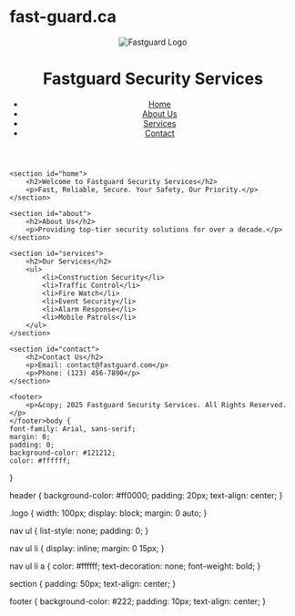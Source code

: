 # fast-guard.ca<!DOCTYPE html>
<html lang="en">
<head>
    <meta charset="UTF-8">
    <meta name="viewport" content="width=device-width, initial-scale=1.0">
    <title>Fastguard Security Services</title>
    <link rel="stylesheet" href="styles.css">
</head>
<body>
    <header>
        <img src="logo.jpg" alt="Fastguard Logo" class="logo">
        <h1>Fastguard Security Services</h1>
        <nav>
            <ul>
                <li><a href="#home">Home</a></li>
                <li><a href="#about">About Us</a></li>
                <li><a href="#services">Services</a></li>
                <li><a href="#contact">Contact</a></li>
            </ul>
        </nav>
    </header>

    <section id="home">
        <h2>Welcome to Fastguard Security Services</h2>
        <p>Fast, Reliable, Secure. Your Safety, Our Priority.</p>
    </section>

    <section id="about">
        <h2>About Us</h2>
        <p>Providing top-tier security solutions for over a decade.</p>
    </section>

    <section id="services">
        <h2>Our Services</h2>
        <ul>
            <li>Construction Security</li>
            <li>Traffic Control</li>
            <li>Fire Watch</li>
            <li>Event Security</li>
            <li>Alarm Response</li>
            <li>Mobile Patrols</li>
        </ul>
    </section>

    <section id="contact">
        <h2>Contact Us</h2>
        <p>Email: contact@fastguard.com</p>
        <p>Phone: (123) 456-7890</p>
    </section>

    <footer>
        <p>&copy; 2025 Fastguard Security Services. All Rights Reserved.</p>
    </footer>body {
    font-family: Arial, sans-serif;
    margin: 0;
    padding: 0;
    background-color: #121212;
    color: #ffffff;
}

header {
    background-color: #ff0000;
    padding: 20px;
    text-align: center;
}

.logo {
    width: 100px;
    display: block;
    margin: 0 auto;
}

nav ul {
    list-style: none;
    padding: 0;
}

nav ul li {
    display: inline;
    margin: 0 15px;
}

nav ul li a {
    color: #ffffff;
    text-decoration: none;
    font-weight: bold;
}

section {
    padding: 50px;
    text-align: center;
}

footer {
    background-color: #222;
    padding: 10px;
    text-align: center;
}
</body>
</html>
